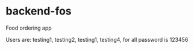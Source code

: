 # backend-fos
Food ordering app

Users are: testing1, testing2, testing1, testing4, for all password is 123456


